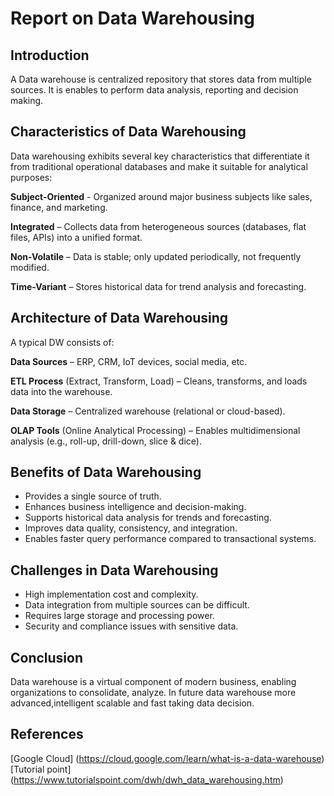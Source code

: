 # Report on Data Warehousing

## Introduction
A Data warehouse  is centralized repository that stores data from multiple sources. It is enables to perform data analysis, reporting and decision making.

## Characteristics of Data Warehousing
Data warehousing exhibits several key characteristics that differentiate it from traditional operational databases and make it suitable for analytical purposes:

**Subject-Oriented** - Organized around major business subjects like sales, finance, and marketing.

**Integrated** – Collects data from heterogeneous sources (databases, flat files, APIs) into a unified format.

**Non-Volatile** – Data is stable; only updated periodically, not frequently modified.

**Time-Variant** – Stores historical data for trend analysis and forecasting.

## Architecture of Data Warehousing
A typical DW consists of:

**Data Sources** – ERP, CRM, IoT devices, social media, etc.

**ETL Process** (Extract, Transform, Load) – Cleans, transforms, and loads data into the warehouse.

**Data Storage** – Centralized warehouse (relational or cloud-based).

**OLAP Tools** (Online Analytical Processing) – Enables multidimensional analysis (e.g., roll-up, drill-down, slice & dice).

## Benefits of Data Warehousing
* Provides a single source of truth.
* Enhances business intelligence and decision-making.
* Supports historical data analysis for trends and forecasting.
* Improves data quality, consistency, and integration.
* Enables faster query performance compared to transactional systems.

## Challenges in Data Warehousing
* High implementation cost and complexity.
* Data integration from multiple sources can be difficult.
* Requires large storage and processing power.
* Security and compliance issues with sensitive data.

## Conclusion
Data warehouse is a virtual component of modern business, enabling organizations to consolidate, analyze. In future data warehouse more advanced,intelligent scalable and fast taking data decision.

## References
 [Google Cloud] (https://cloud.google.com/learn/what-is-a-data-warehouse)
 [Tutorial point] (https://www.tutorialspoint.com/dwh/dwh_data_warehousing.htm)